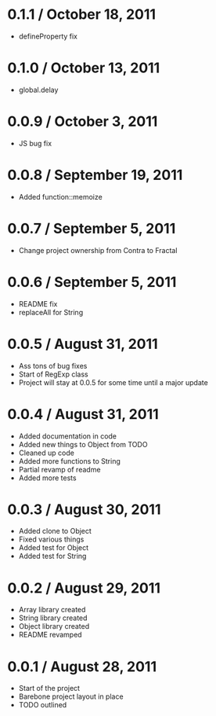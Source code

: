 0.1.1 / October 18, 2011
==================
  * defineProperty fix

0.1.0 / October 13, 2011
==================
  * global.delay

0.0.9 / October 3, 2011
==================
  * JS bug fix

0.0.8 / September 19, 2011
==================
  * Added function::memoize

0.0.7 / September 5, 2011
==================
  * Change project ownership from Contra to Fractal

0.0.6 / September 5, 2011
==================
  * README fix
  * replaceAll for String

0.0.5 / August 31, 2011
==================
  * Ass tons of bug fixes
  * Start of RegExp class
  * Project will stay at 0.0.5 for some time until a major update


0.0.4 / August 31, 2011
==================
  * Added documentation in code
  * Added new things to Object from TODO
  * Cleaned up code
  * Added more functions to String
  * Partial revamp of readme
  * Added more tests

0.0.3 / August 30, 2011
==================
  * Added clone to Object
  * Fixed various things
  * Added test for Object
  * Added test for String

0.0.2 / August 29, 2011
==================
  * Array library created
  * String library created
  * Object library created
  * README revamped

0.0.1 / August 28, 2011
==================
  * Start of the project
  * Barebone project layout in place
  * TODO outlined


